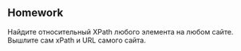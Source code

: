 ## Homework

Найдите относительный XPath любого элемента на любом сайте. Вышлите сам xPath и URL самого сайта.